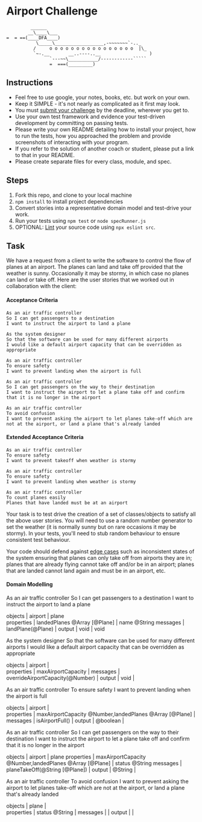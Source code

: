 Airport Challenge
=================

```
         ______
        __\____\___
=  = ==(____DFA____)
           \_____\__________________,-~~~~~~~`-.._
          /     o o o o o o o o o o o o o o o o  |\_
          `~-.__       __..----..__                  )
                `---~~\___________/------------`````
                =  ===(_________)

```

Instructions
---------

* Feel free to use google, your notes, books, etc. but work on your own.
* Keep it SIMPLE - it's not nearly as complicated as it first may look.
* You must [submit your challenge](https://airtable.com/shrUGm2T8TYCFAmjN) by the deadline, wherever you get to.
* Use your own test framework and evidence your test-driven development by committing on passing tests.
* Please write your own README detailing how to install your project, how to run the tests, how you approached the problem and provide screenshots of interacting with your program.
* If you refer to the solution of another coach or student, please put a link to that in your README.
* Please create separate files for every class, module, and spec.

Steps
-------

1. Fork this repo, and clone to your local machine
2. `npm install` to install project dependencies
3. Convert stories into a representative domain model and test-drive your work.
4. Run your tests using `npm test` or `node specRunner.js`
5. OPTIONAL: [Lint](https://eslint.org/docs/user-guide/getting-started) your source code using `npx eslint src`.

Task
-----

We have a request from a client to write the software to control the flow of planes at an airport. The planes can land and take off provided that the weather is sunny. Occasionally it may be stormy, in which case no planes can land or take off.  Here are the user stories that we worked out in collaboration with the client:

#### Acceptance Criteria
```
As an air traffic controller
So I can get passengers to a destination
I want to instruct the airport to land a plane

As the system designer
So that the software can be used for many different airports
I would like a default airport capacity that can be overridden as appropriate

As an air traffic controller
To ensure safety
I want to prevent landing when the airport is full

As an air traffic controller
So I can get passengers on the way to their destination
I want to instruct the airport to let a plane take off and confirm that it is no longer in the airport

As an air traffic controller
To avoid confusion
I want to prevent asking the airport to let planes take-off which are not at the airport, or land a plane that's already landed
```

#### Extended Acceptance Criteria
```
As an air traffic controller
To ensure safety
I want to prevent takeoff when weather is stormy

As an air traffic controller
To ensure safety
I want to prevent landing when weather is stormy

As an air traffic controller
To count planes easily
Planes that have landed must be at an airport
```

Your task is to test drive the creation of a set of classes/objects to satisfy all the above user stories. You will need to use a random number generator to set the weather (it is normally sunny but on rare occasions it may be stormy). In your tests, you'll need to stub random behaviour to ensure consistent test behaviour.

Your code should defend against [edge cases](http://programmers.stackexchange.com/questions/125587/what-are-the-difference-between-an-edge-case-a-corner-case-a-base-case-and-a-b) such as inconsistent states of the system ensuring that planes can only take off from airports they are in; planes that are already flying cannot take off and/or be in an airport; planes that are landed cannot land again and must be in an airport, etc.

#### Domain Modelling 
As an air traffic controller
So I can get passengers to a destination
I want to instruct the airport to land a plane

objects    |  airport                      |   plane          
properties |  landedPlanes @Array [@Plane] |   name @String
messages   |  landPlane(@Plane)            | 
output     |  void                         |   void

As the system designer
So that the software can be used for many different airports
I would like a default airport capacity that can be overridden as appropriate

objects    |  airport                            |         
properties |  maxAirportCapacity                 | 
messages   |  overrideAirportCapacity(@Number)   | 
output     |  void                               | 

As an air traffic controller
To ensure safety
I want to prevent landing when the airport is full

objects    |  airport                                                  |         
properties | maxAirportCapacity @Number,landedPlanes @Array [@Plane]   | 
messages   |  isAirportFull()                                          | 
output     |  @boolean                                                 | 

As an air traffic controller
So I can get passengers on the way to their destination
I want to instruct the airport to let a plane take off and confirm that it is no longer in the airport

objects    |  airport                                                  |        plane 
properties | maxAirportCapacity @Number,landedPlanes @Array [@Plane]   |        status @String
messages   |  planeTakeOff(@String [@Plane])                           | 
output     |  @String                                                  | 

As an air traffic controller
To avoid confusion
I want to prevent asking the airport to let planes take-off which are not at the airport, or land a plane that's already landed

objects    |  plane                                     |         
properties |  status                @String             | 
messages   |                                            | 
output     |                                            | 